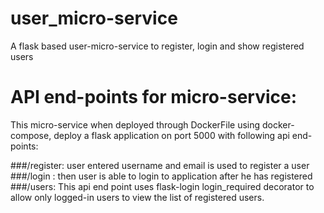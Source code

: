 # user_micro-service
A flask based user-micro-service to register, login and show registered users 

# API end-points for micro-service:
This micro-service when deployed through DockerFile using docker-compose, deploy a flask application on port 5000 with following api end-points:

###/register: user entered username and email is used to register a user
###/login : then user is able to login to application after he has registered
###/users: This api end point uses flask-login login_required decorator to allow only logged-in users to view the list of registered users.
